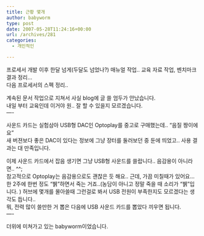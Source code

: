 ```yaml
---
title: 근황 몇개
author: babyworm
type: post
date: 2007-05-28T11:24:16+00:00
url: /archives/281
categories:
  - 개인적인

---
```

프로세서 개발 이후 한달 넘게(두달도 넘었나?) 매뉴얼 작업.. 교육 자료 작업, 벤치마크 결과 정리&#8230;  
다음 프로세서의 스펙 정리..

계속된 문서 작업으로 지쳐서 사실 blog에 글 쓸 엄두가 안났습니다.  
내일 부터 교육인데 이거야 원.. 잘 할 수 있을지 모르겠습니다.  
&#8212;-

사운드 카드는 실험삼아 USB형 DAC인 Optoplay를 중고로 구매했는데.. &#8220;음질 짱이에요&#8221;  
새 버젼보다 좋은 DAC이 있다는 정보에 그냥 장터를 둘러보던 중 둔에 띄었고.. 사용 결과는 대 만족입니다. 

이제 사운드 카드에서 잡음 생기면 그냥 USB형 사운드를 쓸랍니다.. 음감용이 아니라면.. ^^;  
참고적으로 Optoplay는 음감용으로도 괜찮은 듯 해요.. 근데, 가끔 미칠때가 있어요&#8230; 한 2주에 한번 정도 &#8220;뷁&#8221;하면서 죽는 거죠..(농담이 아니고 정말 죽을 때 소리가 &#8220;뷁&#8221;입니다. )&nbsp;허브에 몇개를 몰아쓸때 그런걸로 봐서 USB 전원이 부족한지도 모르겠다는 생각도 듭니다..  
뭐, 전력 많이 쓸만한 거 뽑은 다음에 USB 사운드 카드를 뽑았다 끼우면 됩니다.  
&#8212;-

더위에 미쳐가고 있는 babyworm이었습니다.